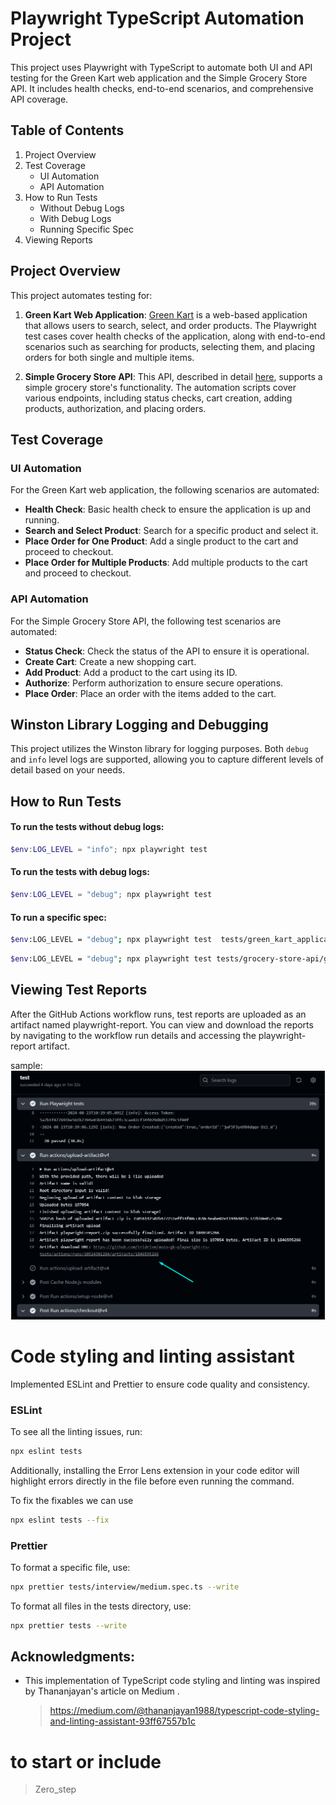 # Playwright TypeScript Automation Project

This project uses Playwright with TypeScript to automate both UI and API testing for the Green Kart web application and the Simple Grocery Store API. It includes health checks, end-to-end scenarios, and comprehensive API coverage.

## Table of Contents

1. Project Overview
2. Test Coverage
   - UI Automation
   - API Automation
3. How to Run Tests
   - Without Debug Logs
   - With Debug Logs
   - Running Specific Spec
4. Viewing Reports

## Project Overview

This project automates testing for:

1. **Green Kart Web Application**: [Green Kart](https://rahulshettyacademy.com/seleniumPractise/#/) is a web-based application that allows users to search, select, and order products. The Playwright test cases cover health checks of the application, along with end-to-end scenarios such as searching for products, selecting them, and placing orders for both single and multiple items.

2. **Simple Grocery Store API**: This API, described in detail [here](https://github.com/vdespa/Postman-Complete-Guide-API-Testing/blob/main/simple-grocery-store-api.md), supports a simple grocery store's functionality. The automation scripts cover various endpoints, including status checks, cart creation, adding products, authorization, and placing orders.

## Test Coverage

### UI Automation

For the Green Kart web application, the following scenarios are automated:

- **Health Check**: Basic health check to ensure the application is up and running.
- **Search and Select Product**: Search for a specific product and select it.
- **Place Order for One Product**: Add a single product to the cart and proceed to checkout.
- **Place Order for Multiple Products**: Add multiple products to the cart and proceed to checkout.

### API Automation

For the Simple Grocery Store API, the following test scenarios are automated:

- **Status Check**: Check the status of the API to ensure it is operational.
- **Create Cart**: Create a new shopping cart.
- **Add Product**: Add a product to the cart using its ID.
- **Authorize**: Perform authorization to ensure secure operations.
- **Place Order**: Place an order with the items added to the cart.

## Winston Library Logging and Debugging

This project utilizes the Winston library for logging purposes. Both `debug` and `info` level logs are supported, allowing you to capture different levels of detail based on your needs.

## How to Run Tests


#### To run the tests without debug logs:

```powershell
$env:LOG_LEVEL = "info"; npx playwright test
```
#### To run the tests with debug logs:
```powershell
$env:LOG_LEVEL = "debug"; npx playwright test
```
#### To run a specific spec:
```bash
$env:LOG_LEVEL = "debug"; npx playwright test  tests/green_kart_application_UI/gk_orderMultipleProducts.spec.ts --project=chromium --headed
```
```bash
$env:LOG_LEVEL = "debug"; npx playwright test tests/grocery-store-api/gs_e2eFlow-api.spec.ts --project=chromium 
```
## Viewing Test Reports
After the GitHub Actions workflow runs, test reports are uploaded as an artifact named playwright-report. You can view and download the reports by navigating to the workflow run details and accessing the playwright-report artifact.

sample:
![alt text](image.png)

# Code styling and linting assistant
Implemented ESLint and Prettier to ensure code quality and consistency.

### ESLint
To see all the linting issues, run:
``` bash
npx eslint tests 
```
Additionally, installing the Error Lens extension in your code editor will highlight errors directly in the file before even running the command.

To fix the fixables we can use 
``` bash
npx eslint tests --fix
```

### Prettier
To format a specific file, use:
``` bash 
npx prettier tests/interview/medium.spec.ts --write
```
To format all files in the tests directory, use:
``` bash 
npx prettier tests --write
```

## Acknowledgments:

* This implementation of TypeScript code styling and linting was inspired by Thananjayan's article on Medium .
   > https://medium.com/@thananjayan1988/typescript-code-styling-and-linting-assistant-93ff67557b1c



# to start or include 
> Zero_step